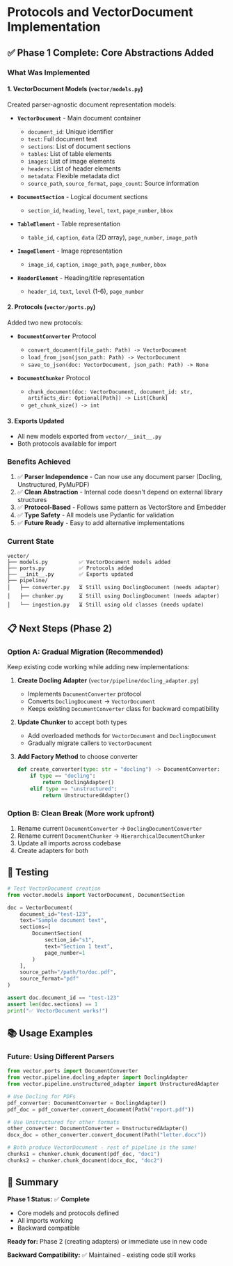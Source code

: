 # Protocols and VectorDocument Implementation

## ✅ Phase 1 Complete: Core Abstractions Added

### What Was Implemented

#### 1. VectorDocument Models (`vector/models.py`)
Created parser-agnostic document representation models:

- **`VectorDocument`** - Main document container
  - `document_id`: Unique identifier
  - `text`: Full document text
  - `sections`: List of document sections
  - `tables`: List of table elements
  - `images`: List of image elements  
  - `headers`: List of header elements
  - `metadata`: Flexible metadata dict
  - `source_path`, `source_format`, `page_count`: Source information

- **`DocumentSection`** - Logical document sections
  - `section_id`, `heading`, `level`, `text`, `page_number`, `bbox`

- **`TableElement`** - Table representation
  - `table_id`, `caption`, `data` (2D array), `page_number`, `image_path`

- **`ImageElement`** - Image representation
  - `image_id`, `caption`, `image_path`, `page_number`, `bbox`

- **`HeaderElement`** - Heading/title representation
  - `header_id`, `text`, `level` (1-6), `page_number`

#### 2. Protocols (`vector/ports.py`)
Added two new protocols:

- **`DocumentConverter`** Protocol
  - `convert_document(file_path: Path) -> VectorDocument`
  - `load_from_json(json_path: Path) -> VectorDocument`
  - `save_to_json(doc: VectorDocument, json_path: Path) -> None`

- **`DocumentChunker`** Protocol
  - `chunk_document(doc: VectorDocument, document_id: str, artifacts_dir: Optional[Path]) -> List[Chunk]`
  - `get_chunk_size() -> int`

#### 3. Exports Updated
- All new models exported from `vector/__init__.py`
- Both protocols available for import

### Benefits Achieved

1. ✅ **Parser Independence** - Can now use any document parser (Docling, Unstructured, PyMuPDF)
2. ✅ **Clean Abstraction** - Internal code doesn't depend on external library structures
3. ✅ **Protocol-Based** - Follows same pattern as VectorStore and Embedder
4. ✅ **Type Safety** - All models use Pydantic for validation
5. ✅ **Future Ready** - Easy to add alternative implementations

### Current State

```
vector/
├── models.py          ✅ VectorDocument models added
├── ports.py           ✅ Protocols added
├── __init__.py        ✅ Exports updated
├── pipeline/
│   ├── converter.py   ⏳ Still using DoclingDocument (needs adapter)
│   ├── chunker.py     ⏳ Still using DoclingDocument (needs adapter)
│   └── ingestion.py   ⏳ Still using old classes (needs update)
```

## 📋 Next Steps (Phase 2)

### Option A: Gradual Migration (Recommended)
Keep existing code working while adding new implementations:

1. **Create Docling Adapter** (`vector/pipeline/docling_adapter.py`)
   - Implements `DocumentConverter` protocol
   - Converts `DoclingDocument` → `VectorDocument`
   - Keeps existing `DocumentConverter` class for backward compatibility

2. **Update Chunker** to accept both types
   - Add overloaded methods for `VectorDocument` and `DoclingDocument`
   - Gradually migrate callers to `VectorDocument`

3. **Add Factory Method** to choose converter
   ```python
   def create_converter(type: str = "docling") -> DocumentConverter:
       if type == "docling":
           return DoclingAdapter()
       elif type == "unstructured":
           return UnstructuredAdapter()
   ```

### Option B: Clean Break (More work upfront)
1. Rename current `DocumentConverter` → `DoclingDocumentConverter`
2. Rename current `DocumentChunker` → `HierarchicalDocumentChunker`
3. Update all imports across codebase
4. Create adapters for both

## 🧪 Testing

```python
# Test VectorDocument creation
from vector.models import VectorDocument, DocumentSection

doc = VectorDocument(
    document_id="test-123",
    text="Sample document text",
    sections=[
        DocumentSection(
            section_id="s1",
            text="Section 1 text",
            page_number=1
        )
    ],
    source_path="/path/to/doc.pdf",
    source_format="pdf"
)

assert doc.document_id == "test-123"
assert len(doc.sections) == 1
print("✅ VectorDocument works!")
```

## 📚 Usage Examples

### Future: Using Different Parsers

```python
from vector.ports import DocumentConverter
from vector.pipeline.docling_adapter import DoclingAdapter
from vector.pipeline.unstructured_adapter import UnstructuredAdapter

# Use Docling for PDFs
pdf_converter: DocumentConverter = DoclingAdapter()
pdf_doc = pdf_converter.convert_document(Path("report.pdf"))

# Use Unstructured for other formats  
other_converter: DocumentConverter = UnstructuredAdapter()
docx_doc = other_converter.convert_document(Path("letter.docx"))

# Both produce VectorDocument - rest of pipeline is the same!
chunks1 = chunker.chunk_document(pdf_doc, "doc1")
chunks2 = chunker.chunk_document(docx_doc, "doc2")
```

## 🎯 Summary

**Phase 1 Status:** ✅ **Complete**
- Core models and protocols defined
- All imports working
- Backward compatible

**Ready for:** Phase 2 (creating adapters) or immediate use in new code

**Backward Compatibility:** ✅ Maintained - existing code still works

